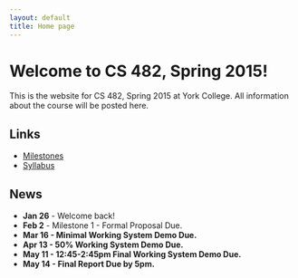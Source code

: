```yaml
---
layout: default
title: Home page
---
```


# Welcome to CS 482, Spring 2015!

This is the website for CS 482, Spring 2015 at York College.
All information about the course will be posted here.

## Links

* [Milestones](milestones/index.html)
* [Syllabus](syllabus.html)

## News

* **Jan 26** - Welcome back!
* **Feb 2** - Milestone 1 - Formal Proposal Due.
* **Mar 16 - Minimal Working System Demo Due.**
* **Apr 13 - 50% Working System Demo Due.**
* **May 11 - 12:45-2:45pm Final Working System Demo Due.**
* **May 14 - Final Report Due by 5pm.**